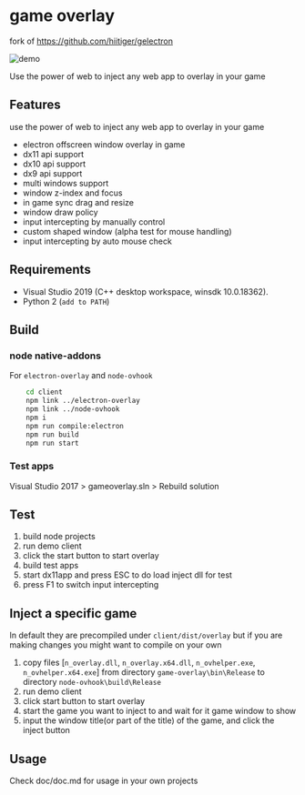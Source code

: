 # game overlay

fork of https://github.com/hiitiger/gelectron

![demo](https://raw.githubusercontent.com/honzapatCZ/gelectron/master/screenshot/gelectron3.gif)

Use the power of web to inject any web app to overlay in your game

## Features

use the power of web to inject any web app to overlay in your game

- electron offscreen window overlay in game
- dx11 api support
- dx10 api support
- dx9 api support
- multi windows support
- window z-index and focus
- in game sync drag and resize
- window draw policy
- input intercepting by manually control
- custom shaped window (alpha test for mouse handling)
- input intercepting by auto mouse check

## Requirements

- Visual Studio 2019 (C++ desktop workspace, winsdk 10.0.18362).
- Python 2 (`add to PATH`)

## Build

### node native-addons

For `electron-overlay` and `node-ovhook`

```bash
    cd client
    npm link ../electron-overlay
    npm link ../node-ovhook
    npm i
    npm run compile:electron
    npm run build
    npm run start
```

### Test apps

Visual Studio 2017 > gameoverlay.sln > Rebuild solution

## Test

1. build node projects
2. run demo client
3. click the start button to start overlay
4. build test apps
5. start dx11app and press ESC to do load inject dll for test
6. press F1 to switch input intercepting

## Inject a specific game

In default they are precompiled under `client/dist/overlay` but if you are making changes you might want to compile on your own

1. copy files [`n_overlay.dll`, `n_overlay.x64.dll`, `n_ovhelper.exe`, `n_ovhelper.x64.exe`] from directory `game-overlay\bin\Release` to directory `node-ovhook\build\Release`
2. run demo client
3. click start button to start overlay
4. start the game you want to inject to and wait for it game window to show
5. input the window title(or part of the title) of the game, and click the inject button

## Usage

Check doc/doc.md for usage in your own projects

